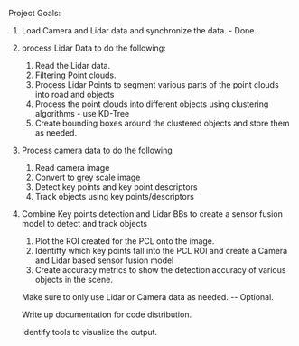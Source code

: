 Project Goals:

1. Load Camera and Lidar data and synchronize the data. - Done.

2. process Lidar Data to do the following:
    1. Read the Lidar data. 
    2. Filtering Point clouds.
    3. Process Lidar Points to segment various parts of the point clouds into road and objects
    4. Process the point clouds into different objects using clustering algorithms -  use KD-Tree 
    5. Create bounding boxes around the clustered objects and store them as needed. 

3. Process camera data to do the following
    1. Read camera image
    2. Convert to grey scale image
    3. Detect key points and key point descriptors
    4. Track objects using key points/descriptors

4. Combine Key points detection and Lidar BBs to create a sensor fusion model to detect and track objects
    1. Plot the ROI created for the PCL onto the image. 
    2. Identifty which key points fall into the PCL ROI and create a Camera and Lidar based sensor fusion model
    3. Create accuracy metrics to show the detection accuracy of various objects in the scene. 

    Make sure to only use Lidar or Camera data as needed. -- Optional. 

    Write up documentation for code distribution.

    Identify tools to visualize the output. 